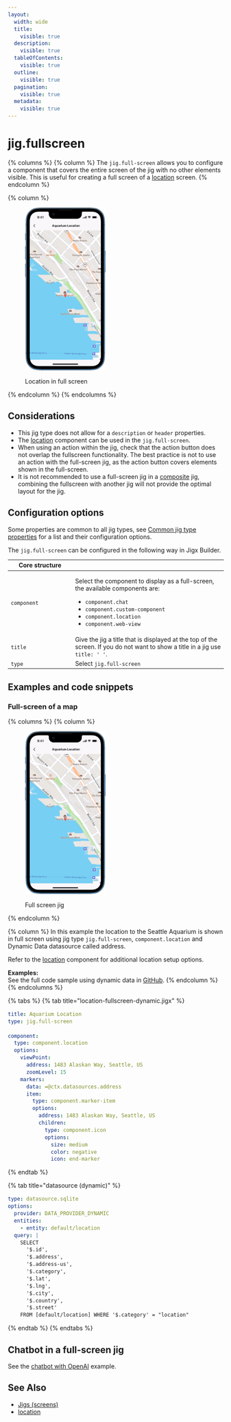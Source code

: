 ```yaml
---
layout:
  width: wide
  title:
    visible: true
  description:
    visible: true
  tableOfContents:
    visible: true
  outline:
    visible: true
  pagination:
    visible: true
  metadata:
    visible: true
---
```


# jig.fullscreen

{% columns %}
{% column %}
The `jig.full-screen` allows you to configure a component that covers the entire screen of the jig with no other elements visible. This is useful for creating a full screen of a [location](../Components/location.md) screen.
{% endcolumn %}

{% column %}
<figure><img src="../../.gitbook/assets/jig.fullscreen.png" alt="Location in full screen" width="188"><figcaption><p>Location in full screen</p></figcaption></figure>
{% endcolumn %}
{% endcolumns %}

## Considerations

* This jig type does not allow for a `description` or `header` properties.
* The [location](../Components/location.md) component can be used in the `jig.full-screen`.
* When using an action within the jig, check that the action button does not overlap the fullscreen functionality. The best practice is not to use an action with the full-screen jig, as the action button covers elements shown in the full-screen.
* It is not recommended to use a full-screen jig in a [composite](jig_composite.md) jig, combining the fullscreen with another jig will not provide the optimal layout for the jig.

## Configuration options

Some properties are common to all jig types, see [Common jig type properties](jig_fullscreen.md) for a list and their configuration options.

The `jig.full-screen` can be configured in the following way in Jigx Builder.

<table><thead><tr><th width="135.89453125">Core structure</th><th></th></tr></thead><tbody><tr><td><code>component</code></td><td><p>Select the component to display as a full-screen, the available components are:</p><ul><li><code>component.chat</code></li><li><code>component.custom-component</code></li><li><code>component.location</code></li><li><code>component.web-view</code></li></ul></td></tr><tr><td><code>title</code></td><td>Give the jig a title that is displayed at the top of the screen. If you do not want to show a title in a jig use <code>title: ' '</code>.</td></tr><tr><td><code>type</code></td><td>Select <code>jig.full-screen</code></td></tr></tbody></table>

## Examples and code snippets

### Full-screen of a map

{% columns %}
{% column %}
<figure><img src="../../.gitbook/assets/jig.fullscreen.png" alt="Full screen jig" width="188"><figcaption><p>Full screen jig</p></figcaption></figure>
{% endcolumn %}

{% column %}
In this example the location to the Seattle Aquarium is shown in full screen using jig type `jig.full-screen`, `component.location` and Dynamic Data datasource called address.

Refer to the [location](../Components/location.md) component for additional location setup options.

**Examples:**\
See the full code sample using dynamic data in [GitHub](https://github.com/jigx-com/jigx-samples/blob/main/quickstart/jigx-samples/jigs/jig-types/jig-fullscreen/fullscreen-location-dd.jigx).
{% endcolumn %}
{% endcolumns %}

{% tabs %}
{% tab title="location-fullscreen-dynamic.jigx" %}
```yaml
title: Aquarium Location
type: jig.full-screen

component:
  type: component.location
  options:
    viewPoint:
      address: 1483 Alaskan Way, Seattle, US
      zoomLevel: 15
    markers:
      data: =@ctx.datasources.address
      item:
        type: component.marker-item
        options:
          address: 1483 Alaskan Way, Seattle, US
          children:
            type: component.icon
            options:
              size: medium
              color: negative
              icon: end-marker
```
{% endtab %}

{% tab title="datasource (dynamic)" %}
```yaml
type: datasource.sqlite
options:
  provider: DATA_PROVIDER_DYNAMIC
  entities:
    - entity: default/location
  query: |
    SELECT
      '$.id',
      '$.address',
      '$.address-us',
      '$.category',  
      '$.lat',
      '$.lng',
      '$.city',
      '$.country',
      '$.street'
    FROM [default/location] WHERE '$.category' = "location"
```
{% endtab %}
{% endtabs %}

## Chatbot in a full-screen jig

See the [chatbot with OpenAI](../Components/chat.md) example.

## See Also

* [Jigs (screens)](https://docs.jigx.com/building-apps-with-jigx/ui/jigs-_screens_)
* [location](../Components/location.md)
